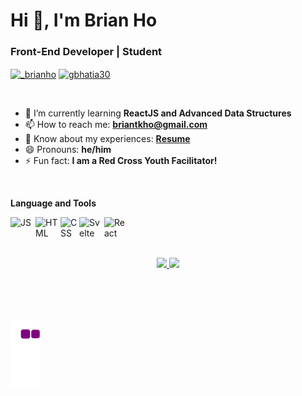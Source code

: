 <h1 align="left">Hi 👋, I'm Brian Ho</h1>
<h3 align="left">Front-End Developer | Student</h3>

<p align="left">
<a href="https://twitter.com/_brianho" target="blank"><img align="center" src="https://cdn.jsdelivr.net/npm/simple-icons@3.0.1/icons/twitter.svg" alt="_brianho" height="30" width="40" /></a>
<a href="https://www.linkedin.com/in/briantkho/" target="blank"><img align="center" src="https://cdn.jsdelivr.net/npm/simple-icons@3.0.1/icons/linkedin.svg" alt="gbhatia30" height="30" width="40" /></a>
</p>

<br/>

- 🌱 I’m currently learning **ReactJS and Advanced Data Structures**
- 📫 How to reach me: **briantkho@gmail.com**
- 📄 Know about my experiences: **[Resume](https://drive.google.com/file/d/16jfPSO66XiIPA24zInGGcFcmQphjMEQd/view?usp=sharing)**
- 😄 Pronouns: **he/him**
- ⚡ Fun fact: **I am a Red Cross Youth Facilitator!**

<br/>

**Language and Tools**
<br/>

<img align = "left" src="https://upload.wikimedia.org/wikipedia/commons/9/99/Unofficial_JavaScript_logo_2.svg" alt = "JS" width="40" height="auto"><img align = "left" src="https://upload.wikimedia.org/wikipedia/commons/6/61/HTML5_logo_and_wordmark.svg" alt = "HTML" width="40" height="auto"><img align = "left" src="https://upload.wikimedia.org/wikipedia/commons/d/d5/CSS3_logo_and_wordmark.svg" alt = "CSS" width="30" height="auto"><img align = "left" src = "https://upload.wikimedia.org/wikipedia/commons/1/1b/Svelte_Logo.svg" alt = "Svelte" width = "40" height = "auto"><img align = "left" src = "https://upload.wikimedia.org/wikipedia/commons/a/a7/React-icon.svg" alt = "React" width = "40" height = "auto">
<br/><br/><br/>

<p align="center">
<a href="https://github-readme-stats.vercel.app/api?username=gagan3012&count_private=true&show_icons=true&include_all_commits=false&hide_border=true&hide_title=true">
  <img width="48%"  src="https://github-readme-stats.vercel.app/api?username=briantkho&count_private=true&show_icons=true&include_all_commits=false&hide_border=true&hide_title=true" />
</a>
<a href="https://github-readme-streak-stats.herokuapp.com/?user=gagan3012&hide_border=true">
  <img width="48%"  src="https://github-readme-streak-stats.herokuapp.com/?user=briantkho&hide_border=true" />
</a>
</p>

<br/><br/><br/>

![Alt Text](https://github.com/briantkho/briantkho/blob/output/github-contribution-grid-snake.gif)
